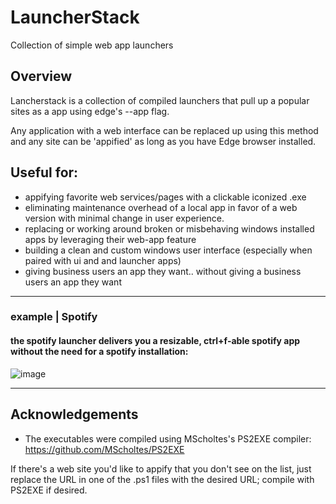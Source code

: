 # LauncherStack
Collection of simple web app launchers 

## Overview

Lancherstack is a collection of compiled launchers that pull up a popular sites as a app using edge's --app flag.  

Any application with a web interface can be replaced up using this method and any site can be 'appified' as long as you have Edge browser installed.

## Useful for:
- appifying favorite web services/pages with a clickable iconized .exe
- eliminating maintenance overhead of a local app in favor of a web version with minimal change in user experience. 
- replacing or working around broken or misbehaving windows installed apps by leveraging their web-app feature
- building a clean and custom windows user interface (especially when paired with ui and and launcher apps)
- giving business users an app they want.. without giving a business users an app they want 

__________________

### example | Spotify 
#### the spotify launcher delivers you a resizable, ctrl+f-able spotify app without the need for a spotify installation:

![image](https://user-images.githubusercontent.com/43890114/142438545-d08e169f-3d4a-48ee-92db-bdbf6bcd03a9.png)



__________________

## Acknowledgements

- The executables were compiled using MScholtes's PS2EXE compiler: https://github.com/MScholtes/PS2EXE

If there's a web site you'd like to appify that you don't see on the list, just replace the URL in one of the .ps1 files with the desired URL; compile with PS2EXE if desired.  
